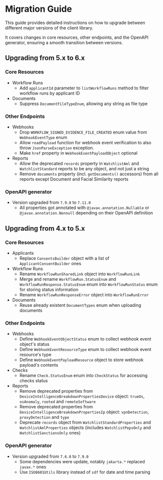 # Migration Guide

This guide provides detailed instructions on how to upgrade between different
major versions of the client library.

It covers changes in core resources, other endpoints, and the OpenAPI generator,
ensuring a smooth transition between versions.

## Upgrading from 5.x to 6.x

### Core Resources

- Workflow Runs
  - Add `applicantId` parameter to `listWorkflowRuns` method to filter workflow
    runs by applicant ID
- Documents
  - Suppress `DocumentFileTypeEnum`, allowing any string as file type

### Other Endpoints

- Webhooks
  - Drop `WORKFLOW_SIGNED_EVIDENCE_FILE_CREATED` enum value from `WebhookEventType`
   enum
  - Allow `readPayload` function for webhook event verification to also throw
   `JsonParseException` exception.
  - Make `href` property in `WebhookEventPayloadObject` optional
- Reports
  - Allow the deprecated `records` property in `WatchlistAml` and
   `WatchlistStandard` reports to be any object, and not just a string
  - Remove `documents` property (incl. `getDocuments()` accessors) from all
    reports except Document and Facial Similarity reports

### OpenAPI generator

- Version upgraded from `7.9.0` to `7.11.0`
  - All properties got annotated with `@javax.annotation.Nullable` or
    `@javax.annotation.Nonnull` depending on their OpenAPI definition

## Upgrading from 4.x to 5.x

### Core Resources

- Applicants
  - Replace `ConsentsBuilder` object with a list of `ApplicantConsentBuilder` ones
- Workflow Runs
  - Rename `WorkflowRunSharedLink` object into `WorkflowRunLink`
  - Merge and rename `WorkflowRun.StatusEnum` and `WorkflowRunResponse.StatusEnum`
    enum into `WorkflowRunStatus` enum for storing status information
  - Rename `WorkflowRunResponseError` object into `WorkflowRunError`
- Documents
  - Reuse already existent `DocumentTypes` enum when uploading documents

### Other Endpoints

- Webhooks
  - Define `WebhookEventObjectStatus` enum to collect webhook event object's status
  - Define `WebhookEventResourceType` enum to collect webhook event resource's type
  - Define `WebhookEventPayloadResource` object to store webhook payload's contents
- Checks
  - Rename `Check.StatusEnum` enum into `CheckStatus` for accessing checks status
- Reports
  - Remove deprecated properties from `DeviceIntelligenceBreakdownPropertiesDevice`
    object: `trueOs`, `osAnomaly`, `rooted` and `remoteSoftware`
  - Remove deprecated properties from `DeviceIntelligenceBreakdownPropertiesIp`
    object: `vpnDetection`, `proxyDetection` and `type`
  - Deprecate `records` object from `WatchlistStandardProperties` and
    `WatchlistAmlProperties` objects (includes `WatchlistPepsOnly` and
    `WatchlistSanctionsOnly` ones)

### OpenAPI generator

- Version upgraded from `7.6.0` to `7.9.0`
  - Some dependencies were update, notably `jakarta.*` replaced `javax.*` ones
  - Use `ISO8601Utils` library instead of `sdf` for date and time parsing
